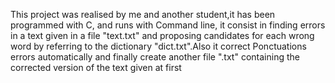 This project was realised by me and another student,it has been programmed with C, and runs with Command line, it consist in finding errors in a text  given in a file "text.txt" and proposing candidates for each wrong word by referring to the dictionary "dict.txt".Also it correct Ponctuations errors automatically and finally create another file ".txt" containing the corrected version of the text given at first 
